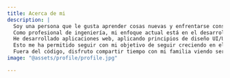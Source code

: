 ```yaml
---
title: Acerca de mi
description: |
  Soy una persona que le gusta aprender cosas nuevas y enfrentarse constantemente a nuevos desafíos tecnológicos. Durante mis estudios he adquirido múltiples experiencias como el buen manejo de las herramientas de Ofimática de Microsoft Office como Word, Excel y Power Point. 
  Como profesional de ingeniería, mi enfoque actual está en el desarrollo web, especializándome en frontend y en la creación de experiencias digitales atractivas y funcionales. Lo que más valoro es el proceso creativo detrás de cada solución: desde entender el problema, pensar en el usuario y construir con intención, lo que me lleva a crear interfaces que no solo se ven bien, sino que también sean claras, accesibles y fáciles de usar.
  He desarrollado aplicaciones web, aplicando principios de diseño UI/UX y buenas prácticas de desarrollo, como prácticas de codigo limpio, la creación de componentes reutilizables, el uso de sistemas de control de versiones, optimización del rendimiento mediante el uso de imágenes comprimidas y la carga diferida (lazy loading).
  Esto me ha permitido seguir con mi objetivo de seguir creciendo en el área de desarrollo web enfocado al frontend y al UI/UX, explorando nuevas tendencias y tecnologías innovadoras para mejorar la experiencia del usuario. Estoy abierto a nuevas oportunidades donde pueda seguir creciendo y aportar con compromiso y pensamiento crítico.
  Fuera del código, disfruto compartir tiempo con mi familia viendo series o películas. También suelo desconectarme jugando videojuegos o siguiendo animes de temporada con mi hermano. De vez en cuando, me gusta escuchar música mientras recargo energías o encuentro inspiración para seguir creando líneas de codigo. 
image: "@assets/profile/profile.jpg"

---
```



